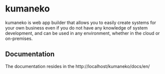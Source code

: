 # kumaneko
kumaneko is web app builder that allows you to easily create systems for your own business even if you do not have any knowledge of system development, and can be used in any environment, whether in the cloud or on-premises.
## Documentation
The documentation resides in the http://localhost/kumaneko/docs/en/
